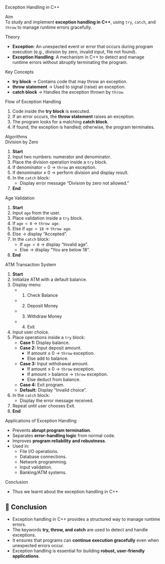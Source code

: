 Exception Handling in C++

Aim  
To study and implement **exception handling in C++**, using `try`, `catch`, and `throw` to manage runtime errors gracefully.

Theory  
- **Exception**: An unexpected event or error that occurs during program execution (e.g., division by zero, invalid input, file not found).  
- **Exception Handling**: A mechanism in C++ to detect and manage runtime errors without abruptly terminating the program.  

Key Concepts  
- **try block** → Contains code that may throw an exception.  
- **throw statement** → Used to signal (raise) an exception.  
- **catch block** → Handles the exception thrown by `throw`.  

Flow of Exception Handling  
1. Code inside the **try block** is executed.  
2. If an error occurs, the **throw statement** raises an exception.  
3. The program looks for a matching **catch block**.  
4. If found, the exception is handled; otherwise, the program terminates.  

Algorithms  
Division by Zero  
1. **Start**  
2. Input two numbers: numerator and denominator.  
3. Place the division operation inside a `try` block.  
4. If denominator = 0 → `throw` an exception.  
5. If denominator ≠ 0 → perform division and display result.  
6. In the `catch` block:  
   - Display error message “Division by zero not allowed.”  
7. **End**

Age Validation  
1. **Start**  
2. Input `age` from the user.  
3. Place validation inside a `try` block.  
4. If `age < 0` → `throw age`.  
5. Else if `age < 18` → `throw age`.  
6. Else → display “Accepted”.  
7. In the `catch` block:  
   - If `age < 0` → display “Invalid age”.  
   - Else → display “You are below 18”.  
8. **End**

 ATM Transaction System  
1. **Start**  
2. Initialize ATM with a default balance.  
3. Display menu:  
   - 1. Check Balance  
   - 2. Deposit Money  
   - 3. Withdraw Money  
   - 4. Exit  
4. Input user choice.  
5. Place operations inside a `try` block:  
   - **Case 1:** Display balance.  
   - **Case 2:** Input deposit amount.  
     - If amount ≤ 0 → `throw` exception.  
     - Else add to balance.  
   - **Case 3:** Input withdrawal amount.  
     - If amount ≤ 0 → `throw` exception.  
     - If amount > balance → `throw` exception.  
     - Else deduct from balance.  
   - **Case 4:** Exit program.  
   - **Default:** Display “Invalid choice”.  
6. In the `catch` block:  
   - Display the error message received.  
7. Repeat until user chooses Exit.  
8. **End**

Applications of Exception Handling  
- Prevents **abrupt program termination**.  
- Separates **error‑handling logic** from normal code.  
- Improves **program reliability and robustness**.  
- Used in:  
  - File I/O operations.  
  - Database connections.  
  - Network programming.  
  - Input validation.  
  - Banking/ATM systems.  

Conclusion
- Thus we learnt about the exception handling in C++

## 🧠 Conclusion  

- Exception handling in C++ provides a structured way to manage runtime errors.  
- The keywords **try, throw, and catch** are used to detect and handle exceptions.  
- It ensures that programs can **continue execution gracefully** even when unexpected errors occur.  
- Exception handling is essential for building **robust, user‑friendly applications**.

